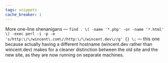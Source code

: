 ```yaml
---
tags: snippets
cache_breaker: 1
---
```


More one-line shenanigans — `find . \( -name '*.php' -or -name '*.html' \) -exec perl -i -p -e 's/http:\/\/wincent\.com\//http:\/\/wincent.dev\//g' {} \;` — this one because actually having a different hostname (wincent.dev rather than wincent.dev) makes for a cleaner distinction between the old site and the new site, as they are now running on separate machines.
